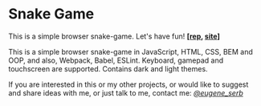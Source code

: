 # Snake Game
This is a simple browser snake-game. Let's have fun! **[[rep](https://github.com/eugene-serb/snake-game/), [site](https://eugene-serb.github.io/snake-game/)]**

This is a simple browser snake-game in JavaScript, HTML, CSS, BEM and OOP, and also, Webpack, Babel, ESLint. Keyboard, gamepad and touchscreen are supported. Contains dark and light themes.

If you are interested in this or my other projects, or would like to suggest and share ideas with me, or just talk to me, contact me: *[@eugene_serb](https://t.me/eugene_serb)*
